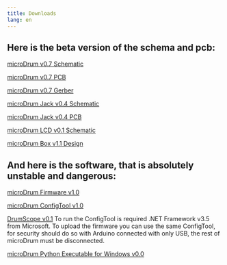 ```yaml
---
title: Downloads
lang: en
---
```

## Here is the beta version of the schema and pcb:

[microDrum v0.7 Schematic](/downloads/microDRUM_v0.7-Schematic.pdf)

[microDrum v0.7 PCB](/downloads/microDRUM_v0.7-PCB.pdf)

[microDrum v0.7 Gerber](/downloads/microDRUM_v0.7-Gerber.zip)

[microDrum Jack v0.4 Schematic](/downloads/microDRUM_Jack_v0.4-Schematic.pdf)

[microDrum Jack v0.4 PCB](/downloads/microDRUM_Jack_v0.4-PCB.pdf)

[microDrum LCD v0.1 Schematic](/downloads/microDRUM_LCD_v0.1-Schematic.pdf)

[microDrum Box v1.1 Design](/downloads/microDrumBox_v1.1.pdf)

## And here is the software, that is absolutely unstable and dangerous:

[microDrum Firmware v1.0](/downloads/microDRUM_Firmware_v1.0.zip)

[microDrum ConfigTool v1.0](/downloads/microDRUM_ConfigTool_v1.0.zip)

[DrumScope v0.1](/downloads/DrumScope-v0.1.zip) To run the ConfigTool is required .NET
Framework v3.5 from Microsoft. To upload the firmware you can use the same
ConfigTool, for security should do so with Arduino connected with only USB, the
rest of microDrum must be disconnected.

[microDrum Python Executable for Windows v0.0](/downloads/python_microdrum_exe.zip)
